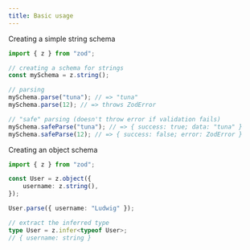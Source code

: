 ```yaml
---
title: Basic usage
---
```


<!-- https://pmarsceill.github.io/just-the-docs/ -->
<!-- https://github.com/pmarsceill/just-the-docs/blob/master/_config.yml -->

<!-- # Basic usage -->

Creating a simple string schema

```ts
import { z } from "zod";

// creating a schema for strings
const mySchema = z.string();

// parsing
mySchema.parse("tuna"); // => "tuna"
mySchema.parse(12); // => throws ZodError

// "safe" parsing (doesn't throw error if validation fails)
mySchema.safeParse("tuna"); // => { success: true; data: "tuna" }
mySchema.safeParse(12); // => { success: false; error: ZodError }
```

Creating an object schema

```ts
import { z } from "zod";

const User = z.object({
    username: z.string(),
});

User.parse({ username: "Ludwig" });

// extract the inferred type
type User = z.infer<typeof User>;
// { username: string }
```
<!-- 
---
- [Next: Defining schemas](defining-schemas/README.md)
- [Table of Contents](README.md)
 -->